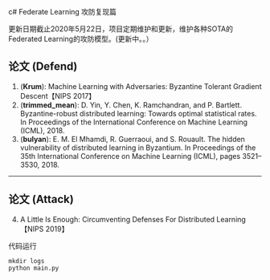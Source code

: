 c# Federate Learning 攻防复现篇

更新日期截止2020年5月22日，项目定期维护和更新，维护各种SOTA的Federated Learning的攻防模型。(更新中。。）

## 论文 (Defend)


1. (**Krum**): Machine Learning with Adversaries:
Byzantine Tolerant Gradient Descent【NIPS 2017】
2. (**trimmed_mean**): D. Yin, Y. Chen, K. Ramchandran, and P. Bartlett. Byzantine-robust distributed learning:
Towards optimal statistical rates. In Proceedings of the International Conference on Machine Learning (ICML), 2018.
3. (**bulyan**): E. M. El Mhamdi, R. Guerraoui, and S. Rouault. The hidden vulnerability of distributed learning in Byzantium. In Proceedings of the 35th International Conference on Machine Learning (ICML), pages 3521–3530, 2018.

 -------
## 论文 (Attack)

4. A Little Is Enough: Circumventing Defenses For Distributed Learning【NIPS 2019】




代码运行
```
mkdir logs
python main.py

```


